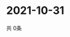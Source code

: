 # 2021-10-31
  共 0条

  <!-- BEGIN -->
  <!-- 最后更新时间Sun Oct 31 2021 06:05:15 GMT+0000 (Coordinated Universal Time) -->
  
  <!-- END -->
  
  